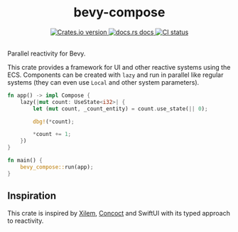 <div align="center">
  <h1>bevy-compose</h1>

 <a href="https://crates.io/crates/bevy-compose">
    <img src="https://img.shields.io/crates/v/bevy-compose?style=flat-square"
    alt="Crates.io version" />
  </a>
  <a href="https://docs.rs/bevy-compose">
    <img src="https://img.shields.io/badge/docs-latest-blue.svg?style=flat-square"
      alt="docs.rs docs" />
  </a>
   <a href="https://github.com/matthunz/bevy-compose/actions">
    <img src="https://github.com/matthunz/bevy-compose/actions/workflows/rust.yml/badge.svg"
      alt="CI status" />
  </a>
</div>

<br />


Parallel reactivity for Bevy.

This crate provides a framework for UI and other reactive systems using the ECS.
Components can be created with `lazy` and run in parallel like regular systems (they can even use `Local` and other system parameters).

```rust
fn app() -> impl Compose {
    lazy(|mut count: UseState<i32>| {
        let (mut count, _count_entity) = count.use_state(|| 0);

        dbg!(*count);

        *count += 1;
    })
}

fn main() {
    bevy_compose::run(app);
}
```

## Inspiration
This crate is inspired by [Xilem](https://github.com/linebender/xilem), [Concoct](https://github.com/concoct-rs/concoct) and SwiftUI with its typed approach to reactivity.

